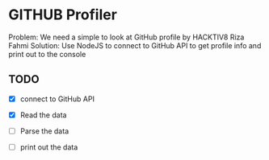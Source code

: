 # GITHUB Profiler

Problem: We need a simple to look at GitHub profile by HACKTIV8 Riza Fahmi
Solution: Use NodeJS to connect to GitHub API to get profile info
and print out to the console

## TODO
* [x] connect to GitHub API

* [x] Read the data

* [ ] Parse the data

* [ ] print out the data